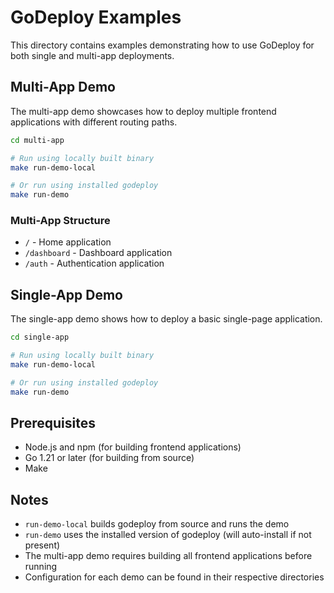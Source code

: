 # GoDeploy Examples

This directory contains examples demonstrating how to use GoDeploy for both single and multi-app deployments.

## Multi-App Demo

The multi-app demo showcases how to deploy multiple frontend applications with different routing paths.

```bash
cd multi-app

# Run using locally built binary
make run-demo-local

# Or run using installed godeploy
make run-demo
```

### Multi-App Structure

- `/` - Home application
- `/dashboard` - Dashboard application
- `/auth` - Authentication application

## Single-App Demo

The single-app demo shows how to deploy a basic single-page application.

```bash
cd single-app

# Run using locally built binary
make run-demo-local

# Or run using installed godeploy
make run-demo
```

## Prerequisites

- Node.js and npm (for building frontend applications)
- Go 1.21 or later (for building from source)
- Make

## Notes

- `run-demo-local` builds godeploy from source and runs the demo
- `run-demo` uses the installed version of godeploy (will auto-install if not present)
- The multi-app demo requires building all frontend applications before running
- Configuration for each demo can be found in their respective directories
